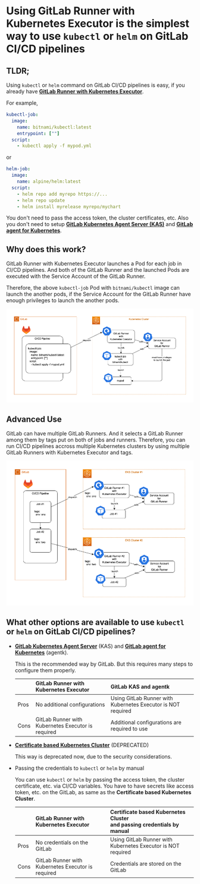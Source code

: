 # Using GitLab Runner with Kubernetes Executor is the simplest way to use `kubectl` or `helm` on GitLab CI/CD pipelines

## TLDR;

Using `kubectl` or `helm` command on GitLab CI/CD pipelines is easy, if you already have **[GitLab Runner with Kubernetes Executor](https://docs.gitlab.com/runner/executors/kubernetes.html)**.

For example,

```yaml
kubectl-job:
  image:
    name: bitnami/kubectl:latest
    entrypoint: [""]
  script:
    - kubectl apply -f mypod.yml
```

or

```yaml
helm-job:
  image:
    name: alpine/helm:latest
  script:
    - helm repo add myrepo https://...
    - helm repo update
    - helm install myrelease myrepo/mychart
```

You don't need to pass the access token, the cluster certificates, etc.
Also you don't need to setup **[GitLab Kubernetes Agent Server (KAS)](https://docs.gitlab.com/ee/administration/clusters/kas.html)** and **[GitLab agent for Kubernetes](https://docs.gitlab.com/ee/user/clusters/agent/install/)**.

## Why does this work?

GitLab Runner with Kubernetes Executor launches a Pod for each job in CI/CD pipelines. And both of the GitLab Runner and the launched Pods are executed with the Service Account of the GitLab Runner.

Therefore, the above `kubectl-job` Pod with `bitnami/kubectl` image can launch the another pods, if the Service Account for the GitLab Runner have enough privileges to launch the another pods.

![](images/gitlab-runner-with-kubernetes-executor.png)

## Advanced Use

GitLab can have multiple GitLab Runners. And it selects a GitLab Runner among them by tags put on both of jobs and runners.
Therefore, you can run CI/CD pipelines accross multiple Kubernetes clusters by using multiple GitLab Runners with Kubernetes Executor and tags.

![](images/multiple-gitlab-runners-with-kubernetes-executor.png)

## What other options are available to use `kubectl` or `helm` on GitLab CI/CD pipelines?

- **[GitLab Kubernetes Agent Server](https://docs.gitlab.com/ee/administration/clusters/kas.html)** (KAS) and **[GitLab agent for Kubernetes](https://docs.gitlab.com/ee/user/clusters/agent/install/)** (agentk).

  This is the recommended way by GitLab. But this requires many steps to configure them properly.

  |      | GitLab Runner with Kubernetes Executor             | GitLab KAS and agentk                                        |
  | ---- | :------------------------------------------------- | :----------------------------------------------------------- |
  | Pros | No additional configurations                       | Using GitLab Runner with Kubernetes Executor is NOT required |
  | Cons | GitLab Runner with Kubernetes Executor is required | Additional configurations are required to use                |

- **[Certificate based Kubernetes Cluster](https://docs.gitlab.com/ee/user/infrastructure/clusters/)** (DEPRECATED)

  This way is deprecated now, due to the security considerations.

- Passing the credentials to `kubectl` or `helm` by manual

  You can use `kubectl` or `helm` by passing the access token, the cluster certificate, etc. via CI/CD variables.
  You have to have secrets like access token, etc. on the GitLab, as same as the **Certificate based Kubernetes Cluster**.

  |      | GitLab Runner with Kubernetes Executor             | Certificate based Kubernetes Cluster<br>and passing credentials by manual |
  | ---- | :------------------------------------------------- | :------------------------------------------------------------------------ |
  | Pros | No credentials on the GitLab                       | Using GitLab Runner with Kubernetes Executor is NOT required              |
  | Cons | GitLab Runner with Kubernetes Executor is required | Credentials are stored on the GitLab                                      |
